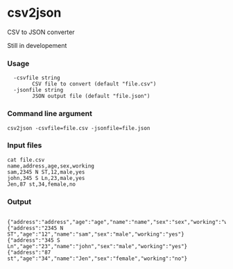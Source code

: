 # csv2json
CSV to JSON converter 

Still in developement

### Usage

```csv2json
  -csvfile string
    	CSV file to convert (default "file.csv")
  -jsonfile string
    	JSON output file (default "file.json")
```

### Command line argument
```
csv2json -csvfile=file.csv -jsonfile=file.json

```

### Input files

```
cat file.csv
name,address,age,sex,working
sam,2345 N ST,12,male,yes
john,345 S Ln,23,male,yes
Jen,87 st,34,female,no

```
### Output 

```

{"address":"address","age":"age","name":"name","sex":"sex","working":"working"}
{"address":"2345 N ST","age":"12","name":"sam","sex":"male","working":"yes"}
{"address":"345 S Ln","age":"23","name":"john","sex":"male","working":"yes"}
{"address":"87 st","age":"34","name":"Jen","sex":"female","working":"no"}

```